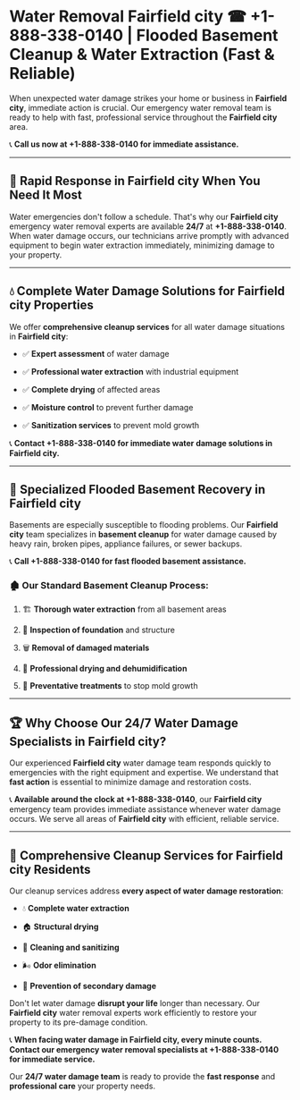 # Water Removal Fairfield city ☎ +1-888-338-0140 | Flooded Basement Cleanup & Water Extraction (Fast & Reliable)

When unexpected water damage strikes your home or business in **Fairfield city**, immediate action is crucial. Our emergency water removal team is ready to help with fast, professional service throughout the **Fairfield city** area. 

📞 **Call us now at +1-888-338-0140 for immediate assistance.**
---
## 🚀 Rapid Response in Fairfield city When You Need It Most
Water emergencies don't follow a schedule. That's why our **Fairfield city** emergency water removal experts are available **24/7** at **+1-888-338-0140**. When water damage occurs, our technicians arrive promptly with advanced equipment to begin water extraction immediately, minimizing damage to your property.
---
## 💧 Complete Water Damage Solutions for Fairfield city Properties
We offer **comprehensive cleanup services** for all water damage situations in **Fairfield city**:
- ✅ **Expert assessment** of water damage  
- ✅ **Professional water extraction** with industrial equipment  
- ✅ **Complete drying** of affected areas  
- ✅ **Moisture control** to prevent further damage  
- ✅ **Sanitization services** to prevent mold growth  
📞 **Contact +1-888-338-0140 for immediate water damage solutions in Fairfield city.**
---
## 🌊 Specialized Flooded Basement Recovery in Fairfield city
Basements are especially susceptible to flooding problems. Our **Fairfield city** team specializes in **basement cleanup** for water damage caused by heavy rain, broken pipes, appliance failures, or sewer backups. 
📞 **Call +1-888-338-0140 for fast flooded basement assistance.**
### 🏚️ Our Standard Basement Cleanup Process:
1. 🏗️ **Thorough water extraction** from all basement areas  
2. 🔎 **Inspection of foundation** and structure  
3. 🗑️ **Removal of damaged materials**  
4. 💨 **Professional drying and dehumidification**  
5. 🚫 **Preventative treatments** to stop mold growth  
---
## 🏆 Why Choose Our 24/7 Water Damage Specialists in Fairfield city?
Our experienced **Fairfield city** water damage team responds quickly to emergencies with the right equipment and expertise. We understand that **fast action** is essential to minimize damage and restoration costs.
📞 **Available around the clock at +1-888-338-0140**, our **Fairfield city** emergency team provides immediate assistance whenever water damage occurs. We serve all areas of **Fairfield city** with efficient, reliable service.
---
## 🧹 Comprehensive Cleanup Services for Fairfield city Residents
Our cleanup services address **every aspect of water damage restoration**:
- 💧 **Complete water extraction**  
- 🏠 **Structural drying**  
- 🧼 **Cleaning and sanitizing**  
- 🌬️ **Odor elimination**  
- 🚫 **Prevention of secondary damage**  
Don't let water damage **disrupt your life** longer than necessary. Our **Fairfield city** water removal experts work efficiently to restore your property to its pre-damage condition.
📞 **When facing water damage in Fairfield city, every minute counts. Contact our emergency water removal specialists at +1-888-338-0140 for immediate service.**
Our **24/7 water damage team** is ready to provide the **fast response** and **professional care** your property needs.
